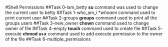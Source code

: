 #Shell Permissions
##Task 0-iam_betty
**su** command was used to change the current user to betty
##Task 1-who_am_i
**whoami* command used to print current user
##Task 2-groups
**groups** command used to print all the groups users
##Task 3-new_owner
**chown** command used to change owner of file
##Task 4-empty
**touch** command used to create file
##Task 5-execute
**chmod u+x** command used to add execute permission to the owner of the file
##Task 6-multiple_permissions
